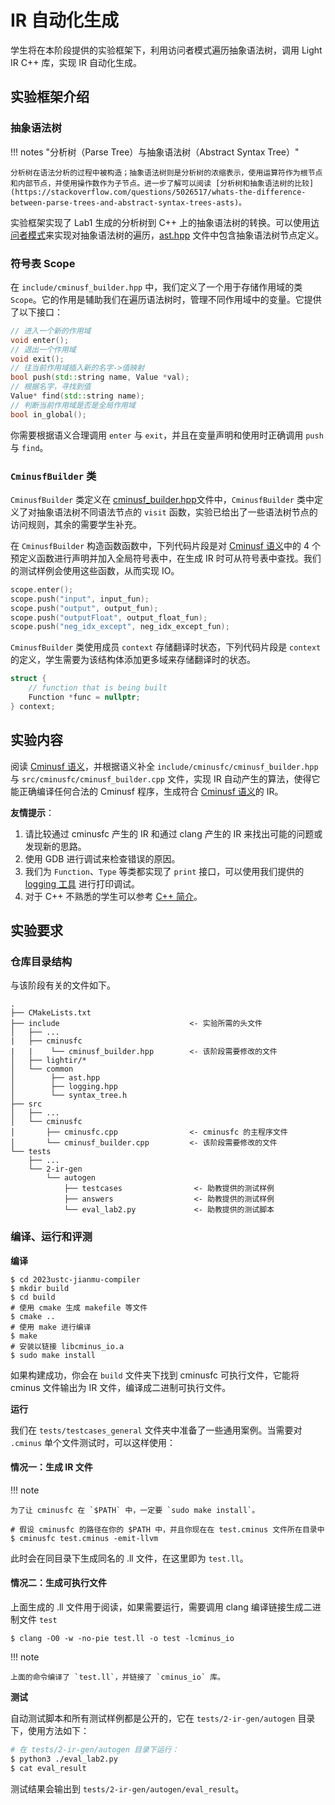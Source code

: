 # IR 自动化生成

学生将在本阶段提供的实验框架下，利用访问者模式遍历抽象语法树，调用 Light IR C++ 库，实现 IR 自动化生成。

## 实验框架介绍

### 抽象语法树

!!! notes "分析树（Parse Tree）与抽象语法树（Abstract Syntax Tree）"

    分析树在语法分析的过程中被构造；抽象语法树则是分析树的浓缩表示，使用运算符作为根节点和内部节点，并使用操作数作为子节点。进一步了解可以阅读 [分析树和抽象语法树的比较](https://stackoverflow.com/questions/5026517/whats-the-difference-between-parse-trees-and-abstract-syntax-trees-asts)。

实验框架实现了 Lab1 生成的分析树到 C++ 上的抽象语法树的转换。可以使用[访问者模式](./visitor_pattern.md)来实现对抽象语法树的遍历，[ast.hpp](https://cscourse.ustc.edu.cn/vdir/Gitlab/compiler_staff/2023ustc-jianmu-compiler/-/blob/master/include/common/ast.hpp) 文件中包含抽象语法树节点定义。

### 符号表 Scope

在 `include/cminusf_builder.hpp` 中，我们定义了一个用于存储作用域的类 `Scope`。它的作用是辅助我们在遍历语法树时，管理不同作用域中的变量。它提供了以下接口：

```cpp
// 进入一个新的作用域
void enter();
// 退出一个作用域
void exit();
// 往当前作用域插入新的名字->值映射
bool push(std::string name, Value *val);
// 根据名字，寻找到值
Value* find(std::string name);
// 判断当前作用域是否是全局作用域
bool in_global();
```

你需要根据语义合理调用 `enter` 与 `exit`，并且在变量声明和使用时正确调用 `push` 与 `find`。

### `CminusfBuilder` 类

`CminusfBuilder` 类定义在 [cminusf_builder.hpp](https://cscourse.ustc.edu.cn/vdir/Gitlab/compiler_staff/2023ustc-jianmu-compiler-ta/-/blob/master/src/cminusfc/cminusf_builder.cpp)文件中，`CminusfBuilder` 类中定义了对抽象语法树不同语法节点的 `visit` 函数，实验已给出了一些语法树节点的访问规则，其余的需要学生补充。

在 `CminusfBuilder` 构造函数函数中，下列代码片段是对 [Cminusf 语义](../common/cminusf.md#cminusf-的语义)中的 4 个预定义函数进行声明并加入全局符号表中，在生成 IR 时可从符号表中查找。我们的测试样例会使用这些函数，从而实现 IO。

```cpp
scope.enter();
scope.push("input", input_fun);
scope.push("output", output_fun);
scope.push("outputFloat", output_float_fun);
scope.push("neg_idx_except", neg_idx_except_fun);
```

`CminusfBuilder` 类使用成员 `context` 存储翻译时状态，下列代码片段是 `context` 的定义，学生需要为该结构体添加更多域来存储翻译时的状态。

```cpp
struct {
    // function that is being built
    Function *func = nullptr;
} context;
```

## 实验内容

阅读 [Cminusf 语义](../common/cminusf.md#cminusf-的语义)，并根据语义补全 `include/cminusfc/cminusf_builder.hpp` 与 `src/cminusfc/cminusf_builder.cpp` 文件，实现 IR 自动产生的算法，使得它能正确编译任何合法的 Cminusf 程序，生成符合 [Cminusf 语义](../common/cminusf.md#cminusf-的语义)的 IR。

**友情提示**：

1. 请比较通过 cminusfc 产生的 IR 和通过 clang 产生的 IR 来找出可能的问题或发现新的思路。
2. 使用 GDB 进行调试来检查错误的原因。
3. 我们为 `Function`、`Type` 等类都实现了 `print` 接口，可以使用我们提供的 [logging 工具](../common/logging.md) 进行打印调试。
4. 对于 C++ 不熟悉的学生可以参考 [C++ 简介](../common/simple_cpp.md)。

## 实验要求

### 仓库目录结构

与该阶段有关的文件如下。

```
.
├── CMakeLists.txt
├── include                             <- 实验所需的头文件
│   ├── ...
|   ├── cminusfc
|   |    └── cminusf_builder.hpp        <- 该阶段需要修改的文件
│   ├── lightir/*
│   └── common
│        ├── ast.hpp
│        ├── logging.hpp
│        └── syntax_tree.h
├── src
│   ├── ...
│   └── cminusfc
│       ├── cminusfc.cpp                <- cminusfc 的主程序文件
│       └── cminusf_builder.cpp         <- 该阶段需要修改的文件
└── tests
    ├── ...
    └── 2-ir-gen
        └── autogen
            ├── testcases                <- 助教提供的测试样例
            ├── answers                  <- 助教提供的测试样例
            └── eval_lab2.py             <- 助教提供的测试脚本
```

### 编译、运行和评测

**编译**

```shell
$ cd 2023ustc-jianmu-compiler
$ mkdir build
$ cd build
# 使用 cmake 生成 makefile 等文件
$ cmake ..
# 使用 make 进行编译
$ make
# 安装以链接 libcminus_io.a
$ sudo make install
```

如果构建成功，你会在 `build` 文件夹下找到 cminusfc 可执行文件，它能将 cminus 文件输出为 IR 文件，编译成二进制可执行文件。

**运行**

我们在 `tests/testcases_general` 文件夹中准备了一些通用案例。当需要对 `.cminus` 单个文件测试时，可以这样使用：

#### 情况一：生成 IR 文件

!!! note

    为了让 cminusfc 在 `$PATH` 中，一定要 `sudo make install`。

```shell
# 假设 cminusfc 的路径在你的 $PATH 中，并且你现在在 test.cminus 文件所在目录中
$ cminusfc test.cminus -emit-llvm
```

此时会在同目录下生成同名的 .ll 文件，在这里即为 `test.ll`。

#### 情况二：生成可执行文件

上面生成的 .ll 文件用于阅读，如果需要运行，需要调用 clang 编译链接生成二进制文件 `test`

```shell
$ clang -O0 -w -no-pie test.ll -o test -lcminus_io
```

!!! note

    上面的命令编译了 `test.ll`，并链接了 `cminus_io` 库。

**测试**

<!-- TODO: 把 general 加上去 -->

自动测试脚本和所有测试样例都是公开的，它在 `tests/2-ir-gen/autogen` 目录下，使用方法如下：

```sh
# 在 tests/2-ir-gen/autogen 目录下运行：
$ python3 ./eval_lab2.py
$ cat eval_result
```

测试结果会输出到 `tests/2-ir-gen/autogen/eval_result`。
